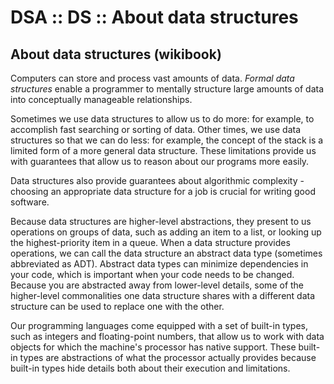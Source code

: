 # DSA :: DS :: About data structures


## About data structures (wikibook)

Computers can store and process vast amounts of data. *Formal data structures* enable a programmer to mentally structure large amounts of data into conceptually manageable relationships.

Sometimes we use data structures to allow us to do more: for example, to accomplish fast searching or sorting of data. Other times, we use data structures so that we can do less: for example, the concept of the stack is a limited form of a more general data structure. These limitations provide us with guarantees that allow us to reason about our programs more easily.

Data structures also provide guarantees about algorithmic complexity - choosing an appropriate data structure for a job is crucial for writing good software.

Because data structures are higher-level abstractions, they present to us operations on groups of data, such as adding an item to a list, or looking up the highest-priority item in a queue. When a data structure provides operations, we can call the data structure an abstract data type (sometimes abbreviated as ADT). Abstract data types can minimize dependencies in your code, which is important when your code needs to be changed. Because you are abstracted away from lower-level details, some of the higher-level commonalities one data structure shares with a different data structure can be used to replace one with the other.

Our programming languages come equipped with a set of built-in types, such as integers and floating-point numbers, that allow us to work with data objects for which the machine's processor has native support. These built-in types are abstractions of what the processor actually provides because built-in types hide details both about their execution and limitations.
